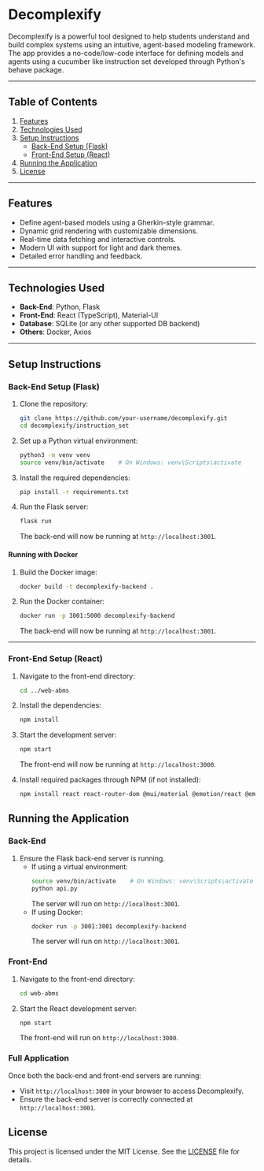 # Decomplexify

Decomplexify is a powerful tool designed to help students understand and build complex systems using an intuitive, agent-based modeling framework. The app provides a no-code/low-code interface for defining models and agents using a cucumber like instruction set developed through Python's behave package. 

---

## Table of Contents

1. [Features](#features)
2. [Technologies Used](#technologies-used)
3. [Setup Instructions](#setup-instructions)
   - [Back-End Setup (Flask)](#back-end-setup-flask)
   - [Front-End Setup (React)](#front-end-setup-react)
4. [Running the Application](#running-the-application)
7. [License](#license)

---

## Features

- Define agent-based models using a Gherkin-style grammar.
- Dynamic grid rendering with customizable dimensions.
- Real-time data fetching and interactive controls.
- Modern UI with support for light and dark themes.
- Detailed error handling and feedback.

---

## Technologies Used

- **Back-End**: Python, Flask
- **Front-End**: React (TypeScript), Material-UI
- **Database**: SQLite (or any other supported DB backend)
- **Others**: Docker, Axios

---

## Setup Instructions

### Back-End Setup (Flask)

1. Clone the repository:
   ```bash
   git clone https://github.com/your-username/decomplexify.git
   cd decomplexify/instruction_set
   ```

2. Set up a Python virtual environment:
   ```bash
   python3 -m venv venv
   source venv/bin/activate    # On Windows: venv\Scripts\activate
   ```

3. Install the required dependencies:

   ```bash
   pip install -r requirements.txt
   ```

4. Run the Flask server:

   ```bash
   flask run
   ```

   The back-end will now be running at `http://localhost:3001`.

#### Running with Docker

1. Build the Docker image:

   ```bash
   docker build -t decomplexify-backend .
   ```

2. Run the Docker container:

   ```bash
   docker run -p 3001:5000 decomplexify-backend
   ```

   The back-end will now be running at `http://localhost:3001`.

---

### Front-End Setup (React)

1. Navigate to the front-end directory:

   ```bash
   cd ../web-abms
   ```

2. Install the dependencies:

   ```bash
   npm install
   ```

3. Start the development server:

   ```bash
   npm start
   ```

   The front-end will now be running at `http://localhost:3000`.

4. Install required packages through NPM (if not installed):

   ```bash
   npm install react react-router-dom @mui/material @emotion/react @emotion/styled papaparse file-saver xlsx
   ```

## Running the Application

### Back-End

1. Ensure the Flask back-end server is running.
   - If using a virtual environment:
     ```bash
     source venv/bin/activate    # On Windows: venv\Scripts\activate
     python api.py
     ```
     The server will run on `http://localhost:3001`.
   - If using Docker:
     ```bash
     docker run -p 3001:3001 decomplexify-backend
     ```
     The server will run on `http://localhost:3001`.

### Front-End

1. Navigate to the front-end directory:
   ```bash
   cd web-abms
   ```

2. Start the React development server:
   ```bash
   npm start
   ```

   The front-end will run on `http://localhost:3000`.

### Full Application

Once both the back-end and front-end servers are running:
- Visit `http://localhost:3000` in your browser to access Decomplexify.
- Ensure the back-end server is correctly connected at `http://localhost:3001`.

## License

This project is licensed under the MIT License. See the [LICENSE](LICENSE) file for details.